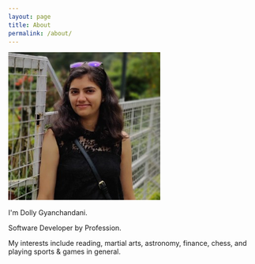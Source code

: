 ```yaml
---
layout: page
title: About
permalink: /about/
---
```


![My profile photo](/assets/profile.jpeg)

I'm Dolly Gyanchandani.

Software Developer by Profession.

My interests include reading, martial arts, astronomy, finance, chess, and playing sports & games in general.